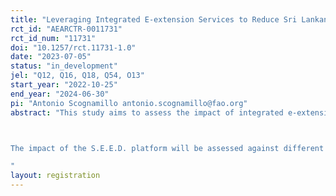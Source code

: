 ```yaml
---
title: "Leveraging Integrated E-extension Services to Reduce Sri Lankan Farmers' Vulnerability"
rct_id: "AEARCTR-0011731"
rct_id_num: "11731"
doi: "10.1257/rct.11731-1.0"
date: "2023-07-05"
status: "in_development"
jel: "Q12, Q16, Q18, Q54, O13"
start_year: "2022-10-25"
end_year: "2024-06-30"
pi: "Antonio Scognamillo antonio.scognamillo@fao.org"
abstract: "This study aims to assess the impact of integrated e-extension services in reducing the vulnerability of Sri Lankan farmers to multiple shocks caused by climate change and natural hazards. The intervention involves the development of a comprehensive platform called the Smart Extension and Efficient Decision-making Hub (S.E.E.D.), which provides tailored agricultural and weather information to paddy farmers. The S.E.E.D. hub, a collaboration between FAO, the Ministry of Agriculture, and Sri Lankan research institutes, gathers, consolidates, and distributes information and advice to farmers, and it is freely accessible to farmers. The theory of change envisions the optimization of agricultural and risk management strategies (including greater production and sales diversification), which is expected to reduce farmers' vulnerability and, eventually, improve their food security. The S.E.E.D. hub will be piloted in a nationally representative sample of 220 farmer organizations (FOs) randomly assigned to the treatment and control groups. In particular, during the intervention, 110 FOs will receive early access to the hub, of which 55 FOs will also receive hands-on training on the usage of the platform. The remaining 110 FOs will serve as the control group until March 2024, after which the Government of Sri Lanka may consider scaling up the intervention.

The impact of the S.E.E.D. platform will be assessed against different dimensions related to the farmers' vulnerability in the face of multiple challenges. The evaluation will consider farmers' access to information and advices  as well as their vulnerability (measured as harvest losses), as primary outcomes,. Other secondary outcomes include paddy farmers' productivity (rice yield), farming management decisions (e.g., use of fertilizer, crop and sales diversification), and household food security (e.g., diet diversity and food consumption).
"
layout: registration
---
```


